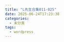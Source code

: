 ```yaml
---
title: "L先生合集011-025"
date: 2025-06-24T17:23:38
categories:
  - 未分类
tags:
  - wordpress
---
```









